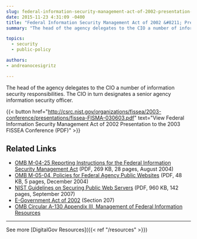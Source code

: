 ```yaml
---
slug: federal-information-security-management-act-of-2002-presentation-to-the-2003-fissea-conference
date: 2015-11-23 4:31:09 -0400
title: "Federal Information Security Management Act of 2002 &#8211; Presentation to the 2003 FISSEA Conference"
summary: "The head of the agency delegates to the CIO a number of information security responsibilities. The CIO in turn designates a senior agency information security officer."

topics:
  - security
  - public-policy

authors:
- andreanocesigritz

---
```


The head of the agency delegates to the CIO a number of information security responsibilities. The CIO in turn designates a senior agency information security officer.

{{< button href="http://csrc.nist.gov/organizations/fissea/2003-conference/presentations/fissea-FISMA-030603.pdf" text="View Federal Information Security Management Act of 2002 Presentation to the 2003 FISSEA Conference (PDF)" >}}

## Related Links

- [OMB M-04-25 Reporting Instructions for the Federal Information Security Management Act](https://www.whitehouse.gov/sites/whitehouse.gov/files/omb/memoranda/2004/m04-25.pdf) (PDF, 269 KB, 28 pages, August 2004)
- [OMB M-05-04, Policies for Federal Agency Public Websites](https://www.whitehouse.gov/sites/whitehouse.gov/files/omb/memoranda/2005/m05-04.pdf) (PDF, 48 KB, 5 pages, December 2004)
- [NIST Guidelines on Securing Public Web Servers](http://csrc.nist.gov/publications/nistpubs/800-44-ver2/SP800-44v2.pdf) (PDF, 960 KB, 142 pages, September 2007)
- [E-Government Act of 2002](http://www.archives.gov/about/laws/egov-act-section-207.html) (Section 207)
- [OMB Circular A-130 Appendix III, Management of Federal Information Resources](https://obamawhitehouse.archives.gov/omb/circulars_a130_a130appendix_iii)

---

See more [DigitalGov Resources]({{< ref "/resources" >}})
